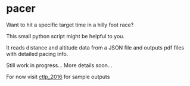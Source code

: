 # pacer

Want to hit a specific target time in a hilly foot race?

This small python script might be helpful to you.

It reads distance and altitude data from a JSON file and outputs pdf files with detailed pacing info.

Still work in progress... More details soon...

For now visit [ctlp_2016](ctlp_2016) for sample outputs
